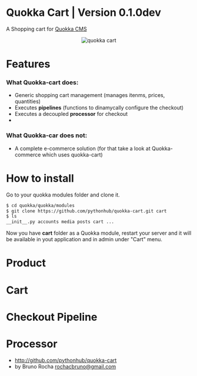 # Quokka Cart | Version 0.1.0dev

A Shopping cart for [Quokka CMS](http://www.quokkaproject.org)

<p align="center">
<img src="http://quokkaproject.org/images/cart_checkout.png" alt="quokka cart" />
</p>


Features
=============

### What Quokka-cart does:

- Generic shopping cart management (manages itenms, prices, quantities)
- Executes **pipelines** (functions to dinamycally configure the checkout)
- Executes a decoupled **processor** for checkout
- 
### What Quokka-car does not:

- A complete e-commerce solution (for that take a look at Quokka-commerce which uses quokka-cart)


How to install
===============

Go to your quokka modules folder and clone it.

```bash
$ cd quokka/quokka/modules
$ git clone https://github.com/pythonhub/quokka-cart.git cart
$ ls
__init__.py accounts media posts cart ...
```

Now you have **cart** folder as a Quokka module, restart your server and it will be available in yout application and in admin under "Cart" menu.


Product
=======

Cart
====

Checkout Pipeline
========

Processor
=========


- http://github.com/pythonhub/quokka-cart  
-  by Bruno Rocha <rochacbruno@gmail.com>
